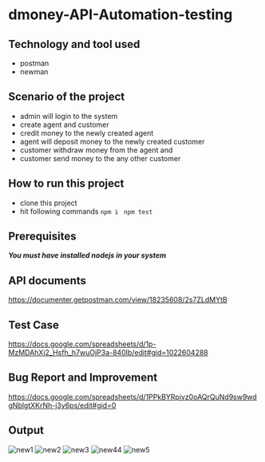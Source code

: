 # dmoney-API-Automation-testing

## Technology and tool used
- postman
- newman

## Scenario of the project
- admin will login to the system
- create agent and customer
- credit money to the newly created agent
- agent will deposit money to the newly created customer
- customer withdraw money from the agent and
- customer send money to the any other customer

## How to run this project
- clone this project
- hit following commands
``` npm i ```
``` npm test```

## Prerequisites
***You must have installed nodejs in your system***

## API documents
https://documenter.getpostman.com/view/18235608/2s7ZLdMYtB

## Test Case
https://docs.google.com/spreadsheets/d/1p-MzMDAhXj2_Hsfh_h7wuOjP3a-840Ib/edit#gid=1022604288

## Bug Report and Improvement
https://docs.google.com/spreadsheets/d/1PPkBYRpivz0oAQrQuNd9sw9wdgNblgtXKrNh-j3y6ps/edit#gid=0 

## Output
![new1](https://user-images.githubusercontent.com/93023509/192944380-ea07a6a9-a898-4bd2-b9f6-378c5321af9c.PNG)
![new2](https://user-images.githubusercontent.com/93023509/192944397-c9c9110b-21be-4313-9fda-c6ebbabe578d.PNG)
![new3](https://user-images.githubusercontent.com/93023509/192944419-9396bb69-0c33-4b44-8d86-828cb8cb85f3.PNG)
![new44](https://user-images.githubusercontent.com/93023509/192944455-a0c0fbbb-9726-4336-b1e8-af2581dbd84b.PNG)
![new5](https://user-images.githubusercontent.com/93023509/192944479-af365412-1715-4071-9fbd-ac36a8609d18.PNG)




